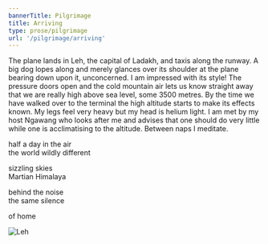 ```yaml
---
bannerTitle: Pilgrimage
title: Arriving
type: prose/pilgrimage
url: '/pilgrimage/arriving'
---
```



The plane lands in Leh, the capital of Ladakh, and taxis along the
runway. A big dog lopes along and merely glances over its shoulder
at the plane bearing down upon it, unconcerned. I am impressed with
its style! The pressure doors open and the cold mountain air lets us
know straight away that we are really high above sea level, some
3500 metres. By the time we have walked over to the terminal the
high altitude starts to make its effects known. My legs feel very
heavy but my head is helium light. I am met by my host Ngawang who
looks after me and advises that one should do very little while one
is acclimatising to the altitude. Between naps I meditate.

half a day in the air  
the world wildly different  

sizzling skies  
Martian Himalaya

behind the noise  
the same silence

of home


![Leh](/images/pilg1/pilg01a.jpg)
